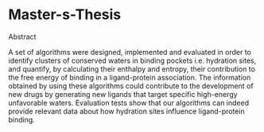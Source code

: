 Master-s-Thesis
===============
Abstract

A set of algorithms were designed, implemented and evaluated in order to identify clusters of conserved waters
in binding pockets i.e. hydration sites, and quantify, by calculating their enthalpy and entropy, their contribution 
to the free energy of binding in a ligand-protein association. The information obtained by using these algorithms could 
contribute to the development of new drugs by generating new ligands that target specific high-energy unfavorable waters.
Evaluation tests show that our algorithms can indeed provide relevant data about how hydration sites influence ligand-protein
binding.
